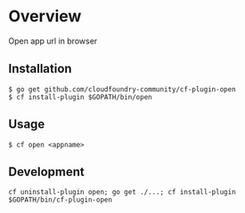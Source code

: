 Overview
========

Open app url in browser

Installation
------------

```
$ go get github.com/cloudfoundry-community/cf-plugin-open
$ cf install-plugin $GOPATH/bin/open
```

Usage
-----

```
$ cf open <appname>
```

Development
-----------

```
cf uninstall-plugin open; go get ./...; cf install-plugin $GOPATH/bin/cf-plugin-open
```
